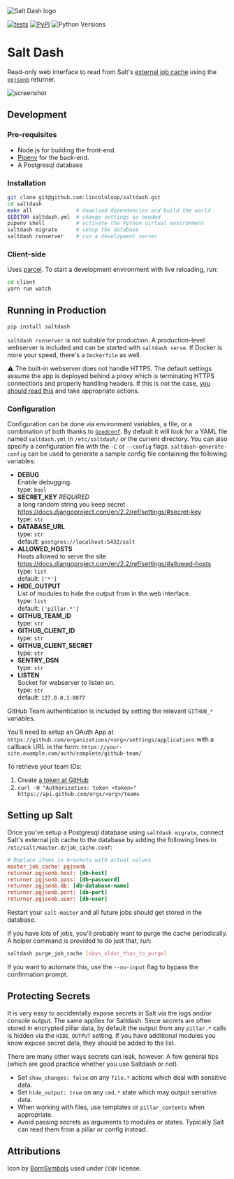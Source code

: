 ![Salt Dash logo](https://cldup.com/pjjyyptW69.png)

[![tests](https://img.shields.io/circleci/project/github/lincolnloop/saltdash/master.svg)](https://circleci.com/gh/lincolnloop/saltdash/tree/master)
[![PyPI](https://img.shields.io/pypi/v/saltdash.svg)](https://pypi.org/project/saltdash/)
![Python Versions](https://img.shields.io/pypi/pyversions/saltdash.svg)

# Salt Dash

Read-only web interface to read from Salt's [external job cache](https://docs.saltstack.com/en/latest/topics/jobs/external_cache.html) using the  [`pgjsonb`](https://docs.saltstack.com/en/latest/ref/returners/all/salt.returners.pgjsonb.html) returner.

![screenshot](https://cldup.com/8TTHBPfhyu.png)


## Development

### Pre-requisites

* Node.js for building the front-end.
* [Pipenv](https://docs.pipenv.org/) for the back-end.
* A Postgresql database

### Installation

```bash
git clone git@github.com:lincolnloop/saltdash.git
cd saltdash
make all              # download dependencies and build the world
$EDITOR saltdash.yml  # change settings as needed
pipenv shell          # activate the Python virtual environment
saltdash migrate      # setup the database
saltdash runserver    # run a development server
```

### Client-side

Uses [parcel](https://parceljs.org/). To start a development environment with live reloading, run:

```bash
cd client
yarn run watch
```

## Running in Production

```bash
pip install saltdash
```

`saltdash runserver` is not suitable for production. A production-level
webserver is included and can be started with `saltdash serve`. If Docker is
more your speed, there's a `Dockerfile` as well.

⚠️ The built-in webserver does not handle HTTPS. The default settings assume the
app is deployed behind a proxy which is terminating HTTPS connections and
properly handling headers. If this is not the case, [you should read this](https://docs.djangoproject.com/en/2.2/ref/settings/#secure-proxy-ssl-header) and take appropriate actions.

### Configuration

Configuration can be done via environment variables, a file, or a combination
of both thanks to [`Goodconf`](https://pypi.org/project/goodconf/). By default
it will look for a YAML file named `saltdash.yml` in `/etc/saltdash/` or the current
directory. You can also specify a configuration file with the `-C` or `--config`
flags. `saltdash-generate-config` can be used to generate a sample config file
containing the following variables:

* **DEBUG**  
  Enable debugging.  
  type: `bool`  
* **SECRET_KEY**  _REQUIRED_  
  a long random string you keep secret https://docs.djangoproject.com/en/2.2/ref/settings/#secret-key  
  type: `str`  
* **DATABASE_URL**  
  type: `str`  
  default: `postgres://localhost:5432/salt`  
* **ALLOWED_HOSTS**  
  Hosts allowed to serve the site https://docs.djangoproject.com/en/2.2/ref/settings/#allowed-hosts  
  type: `list`  
  default: `['*']`  
* **HIDE_OUTPUT**  
  List of modules to hide the output from in the web interface.  
  type: `list`  
  default: `['pillar.*']`
* **GITHUB_TEAM_ID**  
  type: `str`  
* **GITHUB_CLIENT_ID**  
  type: `str`  
* **GITHUB_CLIENT_SECRET**  
  type: `str`  
* **SENTRY_DSN**  
  type: `str`  
* **LISTEN**  
  Socket for webserver to listen on.  
  type: `str`  
  default: `127.0.0.1:8077`  

GitHub Team authentication is included by setting the relevant `GITHUB_*` variables.

You'll need to setup an OAuth App at `https://github.com/organizations/<org>/settings/applications` with a callback URL in the form: `https://your-site.example.com/auth/complete/github-team/`

To retrieve your team IDs:

1. Create [a token at GitHub](https://github.com/settings/tokens)
2. `curl -H "Authorization: token <token>" https://api.github.com/orgs/<org>/teams`



## Setting up Salt

Once you've setup a Postgresql database using `saltdash migrate`, connect Salt's external job cache to the database by adding the following lines to `/etc/salt/master.d/job_cache.conf`:

```ini
# Replace items in brackets with actual values
master_job_cache: pgjsonb
returner.pgjsonb.host: [db-host]
returner.pgjsonb.pass: [db-password]
returner.pgjsonb.db: [db-database-name]
returner.pgjsonb.port: [db-port]
returner.pgjsonb.user: [db-user]
```

Restart your `salt-master` and all future jobs should get stored in the database.

If you have *lots* of jobs, you'll probably want to purge the cache periodically. A helper command is provided to do just that, run:

```bash
saltdash purge_job_cache [days_older_than_to_purge]
```

If you want to automate this, use the `--no-input` flag to bypass the confirmation prompt.

## Protecting Secrets

It is very easy to accidentally expose secrets in Salt via the logs and/or
console output. The same applies for Saltdash. Since secrets are often stored
in encrypted pillar data, by default the output from any `pillar.*` calls is
hidden via the `HIDE_OUTPUT` setting. If you have additional modules you know
expose secret data, they should be added to the list.

There are many other ways secrets can leak, however. A few general tips (which
are good practice whether you use Saltdash or not).

* Set `show_changes: false` on any `file.*` actions which deal with sensitive data.
* Set `hide_output: true` on any `cmd.*` state which may output sensitive data.
* When working with files, use templates or `pillar_contents` when appropriate.
* Avoid passing secrets as arguments to modules or states. Typically Salt can
  read them from a pillar or config instead.

## Attributions

Icon by [BornSymbols](https://thenounproject.com/term/salt/705369) used under `CCBY` license.
